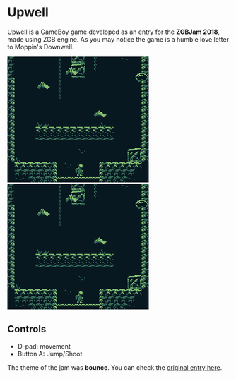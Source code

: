 # Upwell

Upwell is a GameBoy game developed as an entry for the **ZGBJam 2018**, made using ZGB engine.
As you may notice the game is a humble love letter to Moppin's Downwell.


![Upwell gif demo](Media/Upwell.gif) ![Upwell screenshot](Media/Upwell.gif)

## Controls

* D-pad: movement
* Button A: Jump/Shoot

The theme of the jam was **bounce**.  You can check the [original entry here](https://tatos.itch.io/upwell).